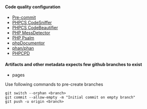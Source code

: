 <!---
This file is part of the sshilko/php-api-myrpc package.

(c) Sergei Shilko <contact@sshilko.com>

MIT License

For the full copyright and license information, please view the LICENSE
file that was distributed with this source code.

@license https://opensource.org/licenses/mit-license.php MIT
-->
#### Code quality configuration

- [Pre-commit](https://pre-commit.com/)
- [PHPCS CodeSniffer](https://github.com/squizlabs/PHP_CodeSniffer)
- [PHPCS CodeBeautifier](https://github.com/squizlabs/PHP_CodeSniffer)
- [PHP MessDetector](https://phpmd.org/)
- [PHP Psalm](https://psalm.dev/)
- [phpDocumentor](https://www.phpdoc.org)
- [phan/phan](https://github.com/phan/phan)
- [PHPCPD](https://github.com/sebastianbergmann/phpcpd)

#### Artifacts and other metadata expects few github branches to exist

- pages

Use following commands to pre-create branches
```
git switch --orphan <branch>
git commit --allow-empty -m "Initial commit on empty branch"
git push -u origin <branch>
```